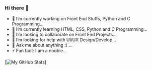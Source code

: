 ### Hi there 👋

- 🔭 I’m currently working on Front End Stuffs, Python and C Programming...
- 🌱 I’m currently learning HTML, CSS, Python and C Programming...
- 👯 I’m looking to collaborate on Front End Projects...
- 🤔 I’m looking for help with UI/UX Design/Develop...
- 💬 Ask me about anything :) ...
- ⚡ Fun fact: I am a noobie...

[![My GitHub Stats](https://github-readme-stats.vercel.app/api?username=aakrity17)]
